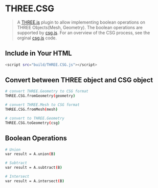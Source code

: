 # THREE.CSG
> A [THREE.js](http://threejs.org/) plugin to allow implementing boolean operations on THREE Objects(Mesh, Geometry). The boolean operations are supported by [csg.js](http://threejs.org/). For an overview of the CSG process, see the orginal [csg.js](https://evanw.github.io/csg.js/) code.

## Include in Your HTML
``` bash
<script src="build/THREE.CSG.js"></script>
```

## Convert between THREE object and CSG object
``` bash
# convert THREE.Geometry to CSG format
THREE.CSG.fromGeometry(geometry)

# convert THREE.Mesh to CSG format
THREE.CSG.fromMesh(mesh)

# convert to THREE.Geometry
THREE.CSG.toGeometry(csg)
```

## Boolean Operations
``` bash
# Union
var result = A.union(B)

# Subtract
var result = A.subtract(B)

# Intersect
var result = A.intersect(B)
```